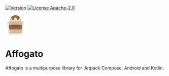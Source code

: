 [![Version](https://shields.io/badge/VERSION-1.0.0_alpha04-blue?style=for-the-badge)](https://github.com/ghasemdev/git-commit-template/releases/tag/v1.1.0)
[![License Apache-2.0](https://shields.io/badge/LICENSE-MIT-orange?style=for-the-badge)](https://opensource.org/licenses/MIT)

![affogato_img](assets/affogato.png)

# Affogato

Affogato is a multipurpose library for Jetpack Compose, Android and Kotlin.
